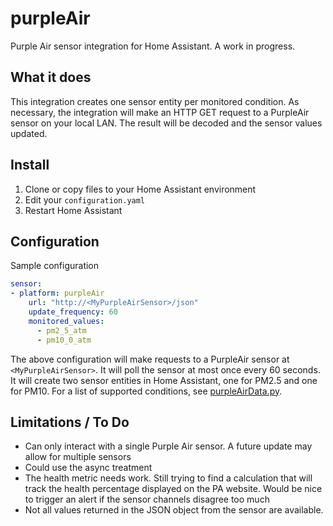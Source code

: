 # purpleAir
Purple Air sensor integration for Home Assistant. A work in progress.

## What it does
This integration creates one sensor entity per monitored condition. As necessary, the integration will make an HTTP GET request to a PurpleAir sensor on your local LAN. The result will be decoded and the sensor values updated.

## Install
1. Clone or copy files to your Home Assistant environment
2. Edit your `configuration.yaml`
3. Restart Home Assistant

## Configuration
Sample configuration
``` yaml
sensor:
- platform: purpleAir
    url: "http://<MyPurpleAirSensor>/json"
    update_frequency: 60
    monitored_values:
      - pm2_5_atm
      - pm10_0_atm
```
The above configuration will make requests to a PurpleAir sensor at `<MyPurpleAirSensor>`. It will poll the sensor at most once every 60 seconds. It will create two sensor entities in Home Assistant, one for PM2.5 and one for PM10. For a list of supported conditions, see [purpleAirData.py](https://github.com/wrdarnell/purpleAir/blob/master/custom_components/purpleAir/purpleAirData.py).

## Limitations / To Do
* Can only interact with a single Purple Air sensor. A future update may allow for multiple sensors
* Could use the async treatment
* The health metric needs work. Still trying to find a calculation that will track the health percentage displayed on the PA website. Would be nice to trigger an alert if the sensor channels disagree too much
* Not all values returned in the JSON object from the sensor are available.
